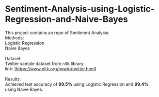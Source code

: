 # Sentiment-Analysis-using-Logistic-Regression-and-Naive-Bayes
This project contains an repo of Sentiment Analysis:
\
Methods:\
Logistic Regression\
Naive Bayes
\
\
Dataset:\
Twitter sample dataset from nltk library\
link: [https://www.nltk.org/howto/twitter.html]
\
\
Results:\
Achieved test accuracy of **99.5%** using Logistic Regression and **99.4%** using Naive Bayes.
